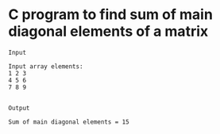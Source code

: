 # C program to find sum of main diagonal elements of a matrix

```
Input

Input array elements: 
1 2 3
4 5 6
7 8 9


Output

Sum of main diagonal elements = 15
```
